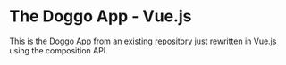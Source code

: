 # The Doggo App - Vue.js

This is the Doggo App from an [existing repository](https://github.com/Imran-Sehic/doggo-app) just rewritten in Vue.js using the composition API.
